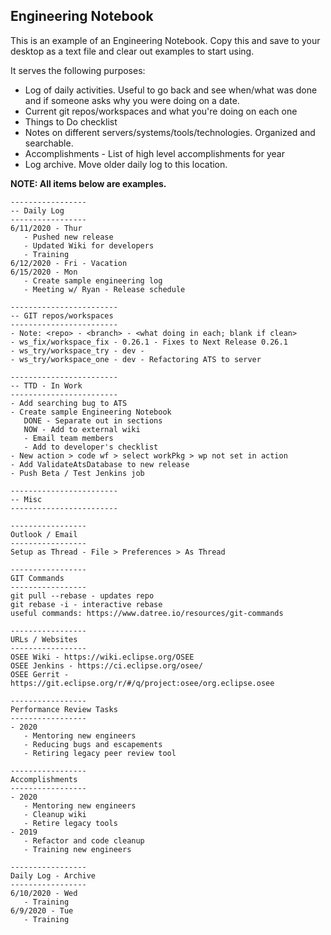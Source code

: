 ## Engineering Notebook

This is an example of an Engineering Notebook. Copy this and save to
your desktop as a text file and clear out examples to start using.

It serves the following purposes:

  - Log of daily activities. Useful to go back and see when/what was
    done and if someone asks why you were doing on a date.
  - Current git repos/workspaces and what you're doing on each one
  - Things to Do checklist
  - Notes on different servers/systems/tools/technologies. Organized and
    searchable.
  - Accomplishments - List of high level accomplishments for year
  - Log archive. Move older daily log to this location.

<b>NOTE: All items below are examples.</b>

    -----------------
    -- Daily Log
    -----------------
    6/11/2020 - Thur
       - Pushed new release
       - Updated Wiki for developers
       - Training
    6/12/2020 - Fri - Vacation
    6/15/2020 - Mon
       - Create sample engineering log
       - Meeting w/ Ryan - Release schedule

    ------------------------
    -- GIT repos/workspaces
    ------------------------
    - Note: <repo> - <branch> - <what doing in each; blank if clean>
    - ws_fix/workspace_fix - 0.26.1 - Fixes to Next Release 0.26.1
    - ws_try/workspace_try - dev -
    - ws_try/workspace_one - dev - Refactoring ATS to server

    ------------------------
    -- TTD - In Work
    ------------------------
    - Add searching bug to ATS
    - Create sample Engineering Notebook
       DONE - Separate out in sections
       NOW - Add to external wiki
       - Email team members
       - Add to developer's checklist
    - New action > code wf > select workPkg > wp not set in action
    - Add ValidateAtsDatabase to new release
    - Push Beta / Test Jenkins job

    ------------------------
    -- Misc
    ------------------------

    -----------------
    Outlook / Email
    -----------------
    Setup as Thread - File > Preferences > As Thread

    -----------------
    GIT Commands
    -----------------
    git pull --rebase - updates repo
    git rebase -i - interactive rebase
    useful commands: https://www.datree.io/resources/git-commands

    -----------------
    URLs / Websites
    -----------------
    OSEE Wiki - https://wiki.eclipse.org/OSEE
    OSEE Jenkins - https://ci.eclipse.org/osee/
    OSEE Gerrit - https://git.eclipse.org/r/#/q/project:osee/org.eclipse.osee

    -----------------
    Performance Review Tasks
    -----------------
    - 2020
       - Mentoring new engineers
       - Reducing bugs and escapements
       - Retiring legacy peer review tool

    -----------------
    Accomplishments
    -----------------
    - 2020
       - Mentoring new engineers
       - Cleanup wiki
       - Retire legacy tools
    - 2019
       - Refactor and code cleanup
       - Training new engineers

    -----------------
    Daily Log - Archive
    -----------------
    6/10/2020 - Wed
       - Training
    6/9/2020 - Tue
       - Training